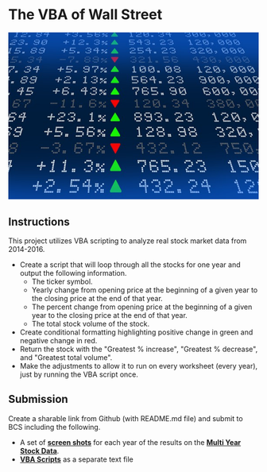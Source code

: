 # The VBA of Wall Street
![stockmarket](Images/stockmarket.jpg)<p>

 ## Instructions
This project utilizes VBA scripting to analyze real stock market data from 2014-2016.
*	Create a script that will loop through all the stocks for one year and output the following information.
    - The ticker symbol.
    - Yearly change from opening price at the beginning of a given year to the closing price at the end of that year.
    - The percent change from opening price at the beginning of a given year to the closing price at the end of that year.
    - The total stock volume of the stock.
*	Create conditional formatting highlighting positive change in green and negative change in red.
*	Return the stock with the "Greatest % increase", "Greatest % decrease", and "Greatest total volume". 
*	Make the adjustments to allow it to run on every worksheet (every year), just by running the VBA script once.
 
## Submission
Create a sharable link from Github (with README.md file) and submit to BCS including the following.
* A set of [**screen shots**](Images) for each year of the results on the [**Multi Year Stock Data**](Resources/Multiple_year_stock_data.xlsx).
* [**VBA Scripts**](VBAscripts_final.txt) as a separate text file

